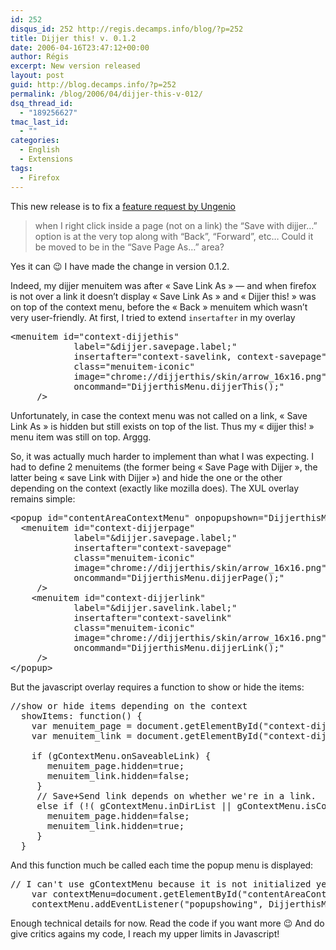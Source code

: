 ```yaml
---
id: 252
disqus_id: 252 http://regis.decamps.info/blog/?p=252
title: Dijjer this! v. 0.1.2
date: 2006-04-16T23:47:12+00:00
author: Régis
excerpt: New version released
layout: post
guid: http://blog.decamps.info/?p=252
permalink: /blog/2006/04/dijjer-this-v-012/
dsq_thread_id:
  - "189256627"
tmac_last_id:
  - ""
categories:
  - English
  - Extensions
tags:
  - Firefox
---
```

This new release is to fix a [feature request by Ungenio](http://regis.decamps.info/blog/2006/04/dijjer-extension-released/#comment-400)

> when I right click inside a page (not on a link) the “Save with dijjer…” option is at the very top along with “Back”, “Forward”, etc… Could it be moved to be in the “Save Page As…” area? 

Yes it can 😉 I have made the change in version 0.1.2. 

Indeed, my dijjer menuitem was after « Save Link As » &#8212; and when firefox is not over a link it doesn’t display « Save Link As » and « Dijjer this! » was on top of the context menu, before the « Back » menuitem which wasn’t very user-friendly. At first, I tried to extend `insertafter` in my overlay

<pre>&lt;menuitem id="context-dijjethis" 
            label="&dijjer.savepage.label;" 
            insertafter="context-savelink, context-savepage"
			class="menuitem-iconic" 
			image="chrome://dijjerthis/skin/arrow_16x16.png"
            oncommand="DijjerthisMenu.dijjerThis();"
     /&gt;
</pre>

Unfortunately, in case the context menu was not called on a link, « Save Link As » is hidden but still exists on top of the list. Thus my « dijjer this! » menu item was still on top. Arggg.

So, it was actually much harder to implement than what I was expecting. I had to define 2 menuitems (the former being « Save Page with Dijjer », the latter being « save Link with Dijjer ») and hide the one or the other depending on the context (exactly like mozilla does). The XUL overlay remains simple:

<pre>&lt;popup id="contentAreaContextMenu" onpopupshown="DijjerthisMenu.init();"&gt;
  &lt;menuitem id="context-dijjerpage" 
            label="&dijjer.savepage.label;" 
            insertafter="context-savepage"
			class="menuitem-iconic" 
			image="chrome://dijjerthis/skin/arrow_16x16.png"
            oncommand="DijjerthisMenu.dijjerPage();"
     /&gt;
    &lt;menuitem id="context-dijjerlink" 
            label="&dijjer.savelink.label;" 
            insertafter="context-savelink"
			class="menuitem-iconic" 
			image="chrome://dijjerthis/skin/arrow_16x16.png"
            oncommand="DijjerthisMenu.dijjerLink();"
     /&gt;  
&lt;/popup&gt;
</pre>

But the javascript overlay requires a function to show or hide the items:

<pre>//show or hide items depending on the context
  showItems: function() {
	var menuitem_page = document.getElementById("context-dijjerpage");
    var	menuitem_link = document.getElementById("context-dijjerlink");

    if (gContextMenu.onSaveableLink) {
       menuitem_page.hidden=true;
       menuitem_link.hidden=false;
     }
     // Save+Send link depends on whether we're in a link.
     else if (!( gContextMenu.inDirList || gContextMenu.isContentSelected || gContextMenu.onTextInput || gContextMenu.onLink || gContextMenu.onImage )){
       menuitem_page.hidden=false;
       menuitem_link.hidden=true;
     }
  }
</pre>

And this function much be called each time the popup menu is displayed:

<pre>// I can't use gContextMenu because it is not initialized yet
    var contextMenu=document.getElementById("contentAreaContextMenu");
    contextMenu.addEventListener("popupshowing", DijjerthisMenu.showItems, false);
</pre>

Enough technical details for now. Read the code if you want more 😉 And do give critics agains my code, I reach my upper limits in Javascript!
